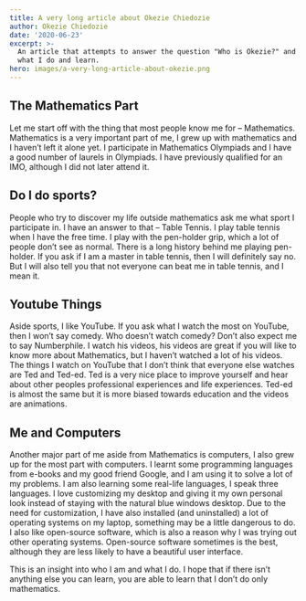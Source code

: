 ```yaml
---
title: A very long article about Okezie Chiedozie
author: Okezie Chiedozie
date: '2020-06-23'
excerpt: >-
  An article that attempts to answer the question "Who is Okezie?" and explains
  what I do and learn.
hero: images/a-very-long-article-about-okezie.png
---
```

## The Mathematics Part

Let me start off with the thing that most people know me for – Mathematics. Mathematics is a very important part of me, I grew up with mathematics and I haven’t left it alone yet. I participate in Mathematics Olympiads and I have a good number of laurels in Olympiads. I have previously qualified for an IMO, although I did not later attend it.

## Do I do sports?

People who try to discover my life outside mathematics ask me what sport I participate in. I have an answer to that – Table Tennis. I play table tennis when I have the free time. I play with the pen-holder grip, which a lot of people don’t see as normal. There is a long history behind me playing pen-holder. If you ask if I am a master in table tennis, then I will definitely say no. But I will also tell you that not everyone can beat me in table tennis, and I mean it.

## Youtube Things

Aside sports, I like YouTube. If you ask what I watch the most on YouTube, then I won’t say comedy. Who doesn’t watch comedy? Don’t also expect me to say Numberphile. I watch his videos, his videos are great if you will like to know more about Mathematics, but I haven’t watched a lot of his videos. The things I watch on YouTube that I don’t think that everyone else watches are Ted and Ted-ed. Ted is a very nice place to improve yourself and hear about other peoples professional experiences and life experiences. Ted-ed is almost the same but it is more biased towards education and the videos are animations.

## Me and Computers

Another major part of me aside from Mathematics is computers, I also grew up for the most part with computers. I learnt some programming languages from e-books and my good friend Google, and I am using it to solve a lot of my problems. I am also learning some real-life languages, I speak three languages. I love customizing my desktop and giving it my own personal look instead of staying with the natural blue windows desktop. Due to the need for customization, I have also installed (and uninstalled) a lot of operating systems on my laptop, something may be a little dangerous to do. I also like open-source software, which is also a reason why I was trying out other operating systems. Open-source software sometimes is the best, although they are less likely to have a beautiful user interface.

This is an insight into who I am and what I do. I hope that if there isn’t anything else you can learn, you are able to learn that I don’t do only mathematics.
